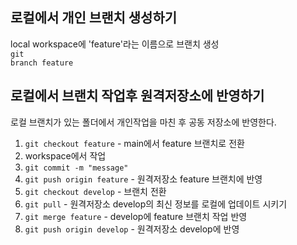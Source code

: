 ## 로컬에서 개인 브랜치 생성하기
local workspace에 'feature'라는 이름으로 브랜치 생성 <br>
<code>git branch feature</code> 

## 로컬에서 브랜치 작업후 원격저장소에 반영하기
로컬 브랜치가 있는 폴더에서 개인작업을 마친 후 공동 저장소에 반영한다.

1. <code>git checkout feature</code>  - main에서 feature 브랜치로 전환
2. workspace에서 작업
3. <code>git commit -m "message"</code>
4. <code>git push origin feature</code>  - 원격저장소 feature 브랜치에 반영
5. <code>git checkout develop</code>  - 브랜치 전환
6. <code>git pull</code>  - 원격저장소 develop의 최신 정보를 로컬에 업데이트 시키기
7. <code>git merge feature</code>  - develop에 feature 브랜치 작업 반영
8. <code>git push origin develop</code>  - 원격저장소 develop에 반영
